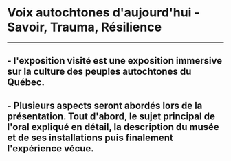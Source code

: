 # **Voix autochtones d'aujourd'hui - Savoir, Trauma, Résilience**
__________
## - **l'exposition visité est une exposition immersive sur la culture des peuples autochtones du Québec.**
## - **Plusieurs aspects seront abordés lors de la présentation. Tout d'abord, le sujet principal de l'oral expliqué en détail, la description du musée et de ses installations puis finalement l'expérience vécue.**



